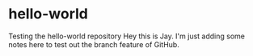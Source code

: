 # hello-world
Testing the hello-world repository
Hey this is Jay. I'm just adding some notes here to test out the branch feature of GitHub.
